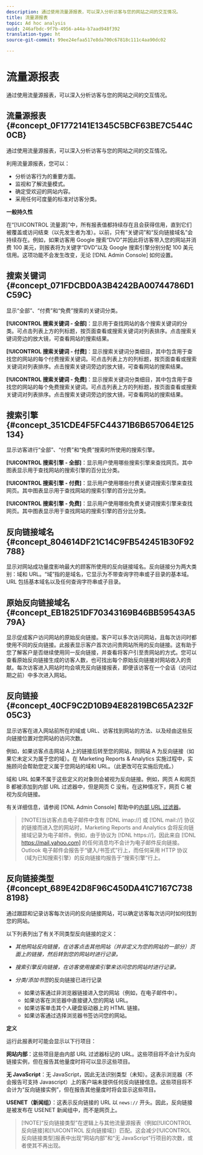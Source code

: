 ```yaml
---
description: 通过使用流量源报表，可以深入分析访客与您的网站之间的交互情况。
title: 流量源报表
topic: Ad hoc analysis
uuid: 246afbdc-9f7b-4956-a44a-b7aad948f392
translation-type: ht
source-git-commit: 99ee24efaa517e8da700c67818c111c4aa90dc02

---
```



# 流量源报表

通过使用流量源报表，可以深入分析访客与您的网站之间的交互情况。

## 流量源报表 {#concept_0F1772141E1345C5BCF63BE7C544C0CB}

通过使用流量源报表，可以深入分析访客与您的网站之间的交互情况。

利用流量源报表，您可以：

* 分析访客行为的重要方面。
* 监视和了解流量模式。
* 确定受欢迎的网站内容。
* 采用任何可度量的标准对访客分类。

**一般持久性**

在“[!UICONTROL 流量源]”中，所有报表值都持续存在且会获得信用，直到它们被覆盖或访问结束（以先发生者为准）。以前，只有“关键词”和“反向链接域名”会持续存在。例如，如果访客用 Google 搜索“DVD”并因此将访客带入您的网站并消费 100 美元，则报表将为关键字“DVD”以及 Google 搜索引擎分别分配 100 美元信用。这项功能不会发生改变，无论 [!DNL Admin Console] 如何设置。

## 搜索关键词 {#concept_071FDCBD0A3B4242BA00744786D1C59C}

显示“全部”、“付费”和“免费”搜索的关键词分类。

<!-- 

c_reports_search_keyword.xml

 -->

**[!UICONTROL 搜索关键词 - 全部]**：显示用于查找网站的各个搜索关键词的分类。可点击列表上方的列标题，按页面查看或搜索关键词对列表排序。点击搜索关键词旁边的放大镜，可查看网站的搜索结果。

**[!UICONTROL 搜索关键词 - 付费]**：显示搜索关键词分类细目，其中包含用于查找您的网站的每个付费搜索关键词。可点击列表上方的列标题，按页面查看或搜索关键词对列表排序。点击搜索关键词旁边的放大镜，可查看网站的搜索结果。

**[!UICONTROL 搜索关键词 - 免费]**：显示搜索关键词分类细目，其中包含用于查找您的网站的每个免费搜索关键词。可点击列表上方的列标题，按页面查看或搜索关键词对列表排序。点击搜索关键词旁边的放大镜，可查看网站的搜索结果。

## 搜索引擎 {#concept_351CDE4F5FC44371B6B657064E125134}

显示访客进行“全部”、“付费”和“免费”搜索时所使用的搜索引擎。

<!-- 

c_reports_search_engines.xml

 -->

**[!UICONTROL 搜索引擎 - 全部]**：显示用户使用哪些搜索引擎来查找网页。其中图表显示用于查找网站的搜索引擎的百分比分类。

**[!UICONTROL 搜索引擎 - 付费]**：显示用户使用哪些付费关键词搜索引擎来查找网页。其中图表显示用于查找网站的搜索引擎的百分比分类。

**[!UICONTROL 搜索引擎 - 免费]**：显示用户使用哪些免费关键词搜索引擎来查找网页。其中图表显示用于查找网站的搜索引擎的百分比分类。

## 反向链接域名 {#concept_804614DF21C14C9FB542451B30F92788}

<!-- 

c_reports_ref_domains.xml

 -->

显示对网站成功量度影响最大的顾客所使用的反向链接域名。反向链接分为两大类别：域和 URL。“域”指的是域名，它显示为不带查询字符串或子目录的基本域。URL 包括基本域名以及任何查询字符串或子目录。

## 原始反向链接域名 {#concept_EB18251DF70343169B46BB59543A579A}

<!-- 

c_reports_original_ref_domains.xml

 -->

显示促成客户访问网站的原始反向链接。客户可以多次访问网站，且每次访问时都使用不同的反向链接。此报表显示客户首次访问贵网站所用的反向链接。这有助于您了解客户是否继续使用同一反向链接，并查看将客户引至贵网站的方式。您可以查看原始反向链接生成的访客人数，也可找出每个原始反向链接对网站收入的贡献。每次访客进入网站时均会填充反向链接报表，即便该访客在一个会话（访问过期之前）中多次进入网站。

## 反向链接 {#concept_40CF9C2D10B94E82819BC65A232F05C3}

显示访客在进入网站前所在的域或 URL、访客找到网站的方法、以及经由这些反向链接位置对您网站的访问次数。

<!-- 

c_reports_referrers.xml

 -->

例如，如果访客点击网站 A 上的链接后转至您的网站，则网站 A 为反向链接（如果它未定义为属于您的域）。在 Marketing Reports &amp; Analytics 实施过程中，实施顾问会帮助您定义属于您网站的域和 URL。（此更改可在实施后完成。）

域和 URL 如果不属于这些定义的对象则会被视为反向链接。例如，网页 A 和网页 B 都被添加到内部 URL 过滤器中，但是网页 C 没有。在这种情况下，网页 C 被视为反向链接。

有关详细信息，请参阅 [!DNL Admin Console] 帮助中的[内部 URL 过滤器](https://marketing.adobe.com/resources/help/zh_CN/reference/internal_URL_filter_admin.html)。

> [!NOTE]当访客点击电子邮件中含有 [!DNL imap://] 或 [!DNL mail://] 协议的链接而进入您的网站时，Marketing Reports and Analytics 会将反向链接域记录为电子邮件。例如，由于协议为 [!DNL https://]，因此来自 [!DNL https://mail.yahoo.com] 的任何消息均不会计为电子邮件反向链接。Outlook 电子邮件会报告于“键入/书签式”行上，而任何采用 HTTP 协议（域为已知搜索引擎）的反向链接均报告于“搜索引擎”行上。

## 反向链接类型 {#concept_689E42D8F96C450DA41C7167C7388198}

通过跟踪和记录访客每次访问的反向链接网站，可以确定访客每次访问时如何找到您的网站。

<!-- 

c_reports_ref_types.xml

 -->

以下列表列出了有关不同类型反向链接的定义：

* *其他网站反向链接，在访客点击其他网站（并非定义为您的网站的一部分）页面上的链接，然后转到您的网站时进行记录。*
* *搜索引擎反向链接，在访客使用搜索引擎来访问您的网站时进行记录。*
* *分类/添加书签*&#x200B;的反向链接已进行记录

   * 如果访客通过非浏览器链接进入您的网站（例如，在电子邮件中）。
   * 如果访客在浏览器中直接键入您的网站 URL。
   * 如果访客单击其个人硬盘驱动器上的 HTML 链接。
   * 如果访客通过选择浏览器书签访问您的网站。

**定义**

运行此报表时可能会显示以下行项目：

**网站内部**：这些项目是由内部 URL 过滤器标记的 URL。这些项目将不会计为反向链接实例，但在报告其他量度时将可以显示这些项目。

**无 JavaScript**：无 JavaScript，因此无法识别类型（未知）。这表示浏览器（不会报告可支持 Javascript）上的客户端未提供任何反向链接信息。这些项目将不会计为“反向链接实例”，但在报告其他量度时将会显示这些项目。

**USENET（新闻组）**：这表示反向链接的 URL 以 `news://` 开头。因此，反向链接是被发布在 USENET 新闻组中，而不是网页上。

> [!NOTE]“反向链接类型”在逻辑上与其他流量源报表（例如[!UICONTROL 反向链接]和[!UICONTROL 反向链接域]）匹配。这会减少[!UICONTROL 反向链接类型]报表中出现“网站内部”和“无 JavaScript”行项目的次数，或者使其不再出现。

